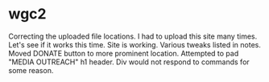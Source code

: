 # wgc2
Correcting the uploaded file locations. 
I had to upload this site many times. Let's see if it works this time. 
Site is working. Various tweaks listed in notes. 
Moved DONATE button to more prominent location. 
Attempted to pad "MEDIA OUTREACH" h1 header. Div would not respond to commands for some reason. 
